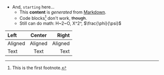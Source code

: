 - And, `starting` here...
  - This **content** is *generated* from [Markdown](https://en.wikipedia.org/wiki/Markdown).
  - Code blocks[^1] don't work, ~~though~~.
  - Still can do math: H~2~O, X^2^, $\frac{\phi}{\psi}$


| Left      | Center | Right     |
| :---        |    :----:   |          ---: |
| Aligned      | Aligned       | Aligned   |
| Text   | Text        | Text      |



[^1]: This is the first footnote.
